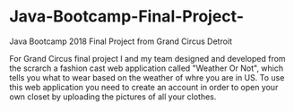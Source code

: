 # Java-Bootcamp-Final-Project-
Java Bootcamp 2018 Final Project from Grand Circus Detroit

For Grand Circus final project I and my team designed and developed from the scrarch a fashion cast web application called "Weather Or Not", 
which tells you what to wear based on the weather of whre you are in US. To use this web application you need to create an account in order
to open your own closet by uploading the pictures of all your clothes. 

